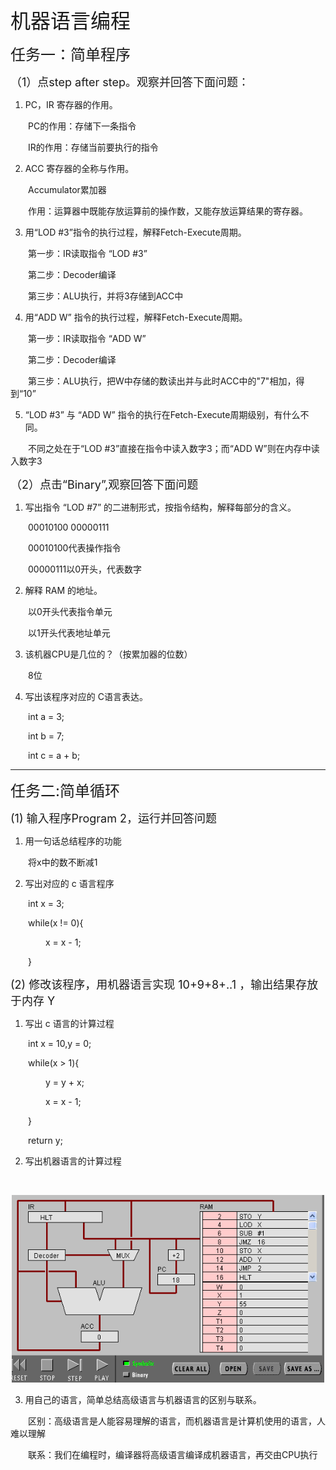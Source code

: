 <font size="6">  机器语言编程  </font><br /> 

<font size="5">  任务一：简单程序  </font><br /> 

<font size="4">（1）点step after step。观察并回答下面问题：</font><br />

1.  PC，IR 寄存器的作用。

&emsp;&emsp;PC的作用：存储下一条指令

&emsp;&emsp;IR的作用：存储当前要执行的指令

2. ACC 寄存器的全称与作用。

&emsp;&emsp;Accumulator累加器

&emsp;&emsp;作用：运算器中既能存放运算前的操作数，又能存放运算结果的寄存器。

3. 用“LOD #3”指令的执行过程，解释Fetch-Execute周期。

&emsp;&emsp;第一步：IR读取指令 “LOD #3”

&emsp;&emsp;第二步：Decoder编译

&emsp;&emsp;第三步：ALU执行，并将3存储到ACC中

4. 用“ADD W” 指令的执行过程，解释Fetch-Execute周期。

&emsp;&emsp;第一步：IR读取指令 “ADD W”

&emsp;&emsp;第二步：Decoder编译

&emsp;&emsp;第三步：ALU执行，把W中存储的数读出并与此时ACC中的"7"相加，得到“10”

5. “LOD #3” 与 “ADD W” 指令的执行在Fetch-Execute周期级别，有什么不同。

&emsp;&emsp;不同之处在于“LOD #3”直接在指令中读入数字3；而“ADD W”则在内存中读入数字3


<font size="4">（2）点击“Binary”,观察回答下面问题</font><br />

1. 写出指令 “LOD #7” 的二进制形式，按指令结构，解释每部分的含义。

&emsp;&emsp;00010100 00000111

&emsp;&emsp;00010100代表操作指令

&emsp;&emsp;00000111以0开头，代表数字

2. 解释 RAM 的地址。

&emsp;&emsp;以0开头代表指令单元

&emsp;&emsp;以1开头代表地址单元

3. 该机器CPU是几位的？（按累加器的位数）

&emsp;&emsp;8位

4. 写出该程序对应的 C语言表达。

&emsp;&emsp;int a = 3;

&emsp;&emsp;int b = 7;

&emsp;&emsp;int c = a + b;

---

<font size="5">  任务二:简单循环 </font><br /> 

<font size="4"> (1) 输入程序Program 2，运行并回答问题
</font><br /> 

1. 用一句话总结程序的功能

&emsp;&emsp;将x中的数不断减1

2. 写出对应的 c 语言程序

&emsp;&emsp;int x = 3;

&emsp;&emsp;while(x != 0){

&emsp;&emsp;&emsp;&emsp;x = x - 1;

&emsp;&emsp;}

<font size="4">(2) 修改该程序，用机器语言实现 10+9+8+..1 ，输出结果存放于内存 Y
</font><br /> 

1. 写出 c 语言的计算过程

&emsp;&emsp;int x = 10,y = 0;

&emsp;&emsp;while(x > 1){

&emsp;&emsp;&emsp;&emsp;y = y + x;

&emsp;&emsp;&emsp;&emsp;x = x - 1;

&emsp;&emsp;}

&emsp;&emsp;return y;

2. 写出机器语言的计算过程

&emsp;&emsp;
<div align="center">
<img src="images\lab05\捕获.PNG"height="300" width="500">  </div>

3. 用自己的语言，简单总结高级语言与机器语言的区别与联系。

&emsp;&emsp;区别：高级语言是人能容易理解的语言，而机器语言是计算机使用的语言，人难以理解

&emsp;&emsp;联系：我们在编程时，编译器将高级语言编译成机器语言，再交由CPU执行